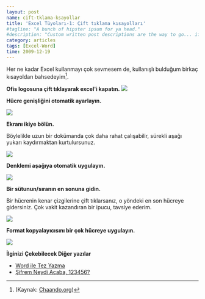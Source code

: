 ```yaml
--- 
layout: post 
name: cift-tklama-ksayollar 
title: 'Excel Tüyoları-1: Çift tıklama kısayolları' 
#tagline: "A bunch of hipster ipsum for ya head."
#description: "Custom written post descriptions are the way to go... if you're not lazy."
category: articles
tags: [Excel-Word]
time: 2009-12-19 
---
```


Her ne kadar Excel kullanmayı çok sevmesem de, kullanışlı bulduğum birkaç kısayoldan bahsedeyim[^1]. 

**Ofis logosuna çift tıklayarak excel'i kapatın.**
[![](http://chandoo.org/img/l/office-logo-double-click-trick.png)](http://chandoo.org/img/l/office-logo-double-click-trick.png)

**Hücre genişliğini otomatik ayarlayın.**

[![](http://chandoo.org/img/l/adjust-column-widths.gif)](http://chandoo.org/img/l/adjust-column-widths.gif)

**Ekranı ikiye bölün.**

Böylelikle uzun bir dokümanda çok daha rahat çalışabilir, sürekli aşağı yukarı kaydırmaktan kurtulursunuz.

[![](http://chandoo.org/img/l/add-splits-to-excel-spreadsheets.gif)](http://chandoo.org/img/l/add-splits-to-excel-spreadsheets.gif)

**Denklemi aşağıya otomatik uygulayın.**

[![](http://chandoo.org/img/l/auto-fill-series-or-formulas.gif)](http://chandoo.org/img/l/auto-fill-series-or-formulas.gif)

**Bir sütunun/sıranın en sonuna gidin.**

Bir hücrenin kenar çizgilerine çift tıklarsanız, o yöndeki en son hücreye gidersiniz. Çok vakit kazandıran bir ipucu, tavsiye ederim.

[![](http://chandoo.org/img/l/go-to-last-cell-in-table-row.gif)](http://chandoo.org/img/l/go-to-last-cell-in-table-row.gif)

**Format kopyalayıcısını bir çok hücreye uygulayın.**

[![](http://chandoo.org/img/l/lock-format-painter.gif)](http://chandoo.org/img/l/lock-format-painter.gif)

**İlginizi Çekebilecek Diğer yazılar**

-   [Word ile Tez Yazma](http://asuyatuyolar.blogspot.com/2010/09/microsoft-word-ile-tez-yazma.html)
-   [Şifrem Neydi Acaba, 123456?](http://asuyatuyolar.blogspot.com/2011/01/sifrem-neydi-acaba-123456.html)

[^1]: (Kaynak: [Chaando.org](http://chandoo.org/wp/2009/06/12/excel-mouse-tricks/))
